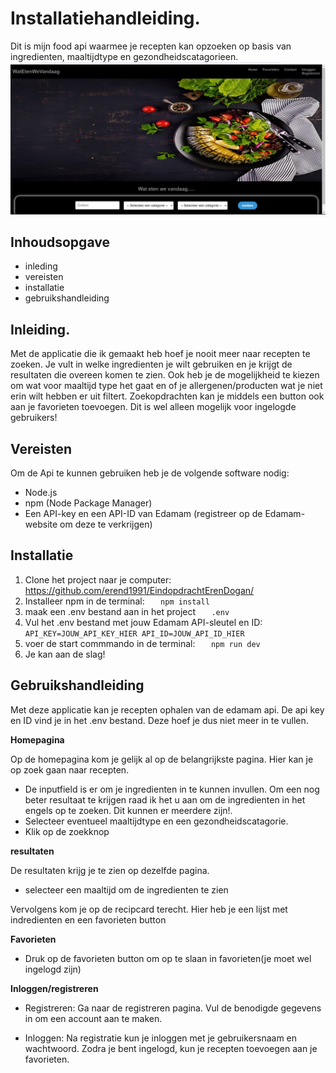 # Installatiehandleiding.

Dit is mijn food api waarmee je recepten kan opzoeken op basis van ingredienten, maaltijdtype en gezondheidscatagorieen.
![homepage.jpg](src%2Fassets%2Fhomepage.jpg)


## Inhoudsopgave

- inleding
- vereisten
- installatie
- gebruikshandleiding


## Inleiding.

Met de applicatie die ik gemaakt heb hoef je nooit meer naar recepten te zoeken. Je vult in welke ingredienten je wilt gebruiken en je krijgt de resultaten die overeen 
komen te zien. Ook heb je de mogelijkheid te kiezen om wat voor maaltijd type het gaat en of je allergenen/producten wat je niet erin wilt hebben er uit filtert. 
Zoekopdrachten kan je middels een button ook aan je favorieten toevoegen. Dit is wel alleen mogelijk voor ingelogde gebruikers! 

## Vereisten
Om de Api te kunnen gebruiken heb je de volgende software nodig:

- Node.js
- npm (Node Package Manager)
- Een API-key en een API-ID van Edamam (registreer op de Edamam-website om deze te verkrijgen)

## Installatie

1. Clone het project naar je computer:
   https://github.com/erend1991/EindopdrachtErenDogan/
2. Installeer npm in de terminal:
`   npm install`
3. maak een .env bestand aan in het project
`   .env`
4. Vul het .env bestand met jouw Edamam API-sleutel en ID:
  ` API_KEY=JOUW_API_KEY_HIER
    API_ID=JOUW_API_ID_HIER`
5. voer de start commmando in de terminal:
`   npm run dev`
6. Je kan aan de slag!





## Gebruikshandleiding

Met deze applicatie kan je recepten ophalen van de edamam api. De api key en ID vind je in het .env bestand. Deze hoef je dus niet meer in te vullen.

**Homepagina**

Op de homepagina kom je gelijk al op de belangrijkste pagina. Hier kan je op zoek gaan naar recepten. 
* De inputfield is er om je ingredienten in te kunnen invullen. Om een nog beter resultaat
te krijgen raad ik het u aan om de ingredienten in het engels op te zoeken. Dit kunnen er meerdere zijn!. 
* Selecteer eventueel maaltijdtype en een gezondheidscatagorie.
* Klik op de zoekknop
 

**resultaten** 

De resultaten krijg je te zien op dezelfde pagina.
*  selecteer een maaltijd om de ingredienten te zien

Vervolgens kom je op de recipcard terecht. Hier heb je een lijst met indredienten en een favorieten button

**Favorieten**
* Druk op de favorieten button om op te slaan in favorieten(je moet wel ingelogd zijn)

**Inloggen/registreren**

* Registreren:
Ga naar de registreren pagina.
Vul de benodigde gegevens in om een account aan te maken.

* Inloggen:
Na registratie kun je inloggen met je gebruikersnaam en wachtwoord.
Zodra je bent ingelogd, kun je recepten toevoegen aan je favorieten.





